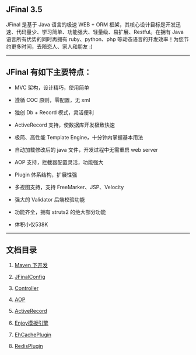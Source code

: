 ## JFinal 3.5

JFinal 是基于 Java 语言的极速 WEB + ORM 框架，其核心设计目标是开发迅速、代码量少、学习简单、功能强大、轻量级、易扩展、Restful。在拥有 Java 语言所有优势的同时再拥有 ruby、python、php 等动态语言的开发效率！为您节约更多时间，去陪恋人、家人和朋友 :)

---

## JFinal 有如下主要特点：

- MVC 架构，设计精巧，使用简单

- 遵循 COC 原则，零配置，无 xml

- 独创 Db + Record 模式，灵活便利

- ActiveRecord 支持，使数据库开发极致快速

- 极简、高性能 Template Engine，十分钟内掌握基本用法

- 自动加载修改后的 java 文件，开发过程中无需重启 web server

- AOP 支持，拦截器配置灵活，功能强大

- Plugin 体系结构，扩展性强

- 多视图支持，支持 FreeMarker、JSP、Velocity

- 强大的 Validator 后端校验功能

- 功能齐全，拥有 struts2 的绝大部分功能

- 体积小仅538K

---

## 文档目录

1. [Maven 下开发](1.Maven下开发.md)

2. [JFinalConfig](2.JFinalConfig.md)

3. [Controller](3.Controller.md)

4. [AOP](4.AOP.md)

5. [ActiveRecord](5.ActiveRecord.md)

6. [Enjoy模板引擎](6.Enjoy模板引擎.md)

7. [EhCachePlugin](7.EhCachePlugin.md)

8. [RedisPlugin](8.RedisPlugin.md)
